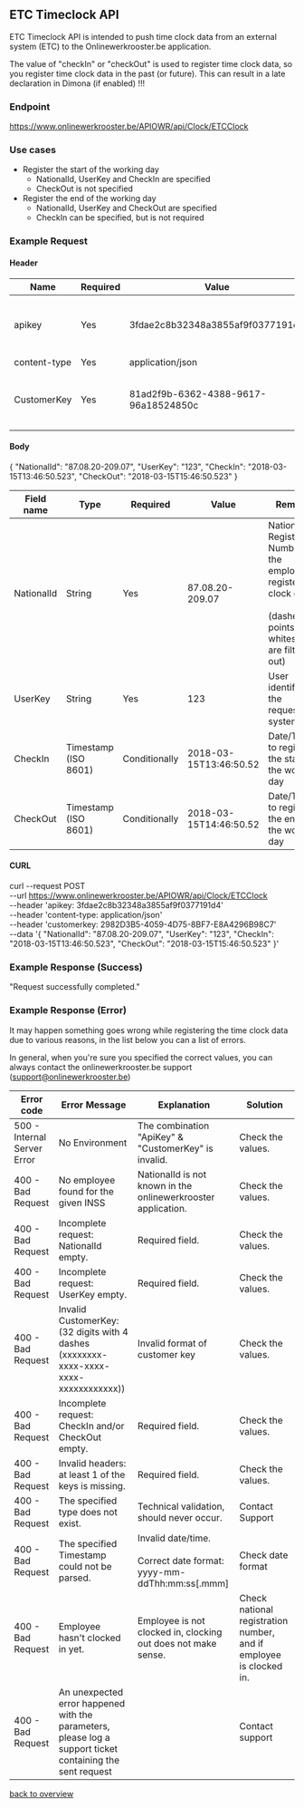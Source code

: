 ## ETC Timeclock API

ETC Timeclock API is intended to push time clock data from an external system (ETC) to the Onlinewerkrooster.be application. 

The value of "checkIn" or "checkOut" is used to register time clock data, so you register time clock data in the past (or future). This can result in a late declaration in Dimona (if enabled) !!!

### Endpoint

https://www.onlinewerkrooster.be/APIOWR/api/Clock/ETCClock

### Use cases

- Register the start of the working day
  - NationalId, UserKey and CheckIn are specified
  - CheckOut is not specified
- Register the end of the working day
  - NationalId, UserKey and CheckOut are specified
  - CheckIn can be specified, but is not required

### Example Request

#### Header

| Name         | Required | Value                                | Remarks                                                      |
| ------------ | -------- | ------------------------------------ | ------------------------------------------------------------ |
| apikey       | Yes      | 3fdae2c8b32348a3855af9f0377191d4     | Unique ID to identify the requester (provided by onlinewerkrooster.be team) |
| content-type | Yes      | application/json                     | JSON data                                                    |
| CustomerKey  | Yes      | 81ad2f9b-6362-4388-9617-96a18524850c | Unique ID to identify the requester. (provided by the onlinewerkrooster.be team) |

#### Body

{
  "NationalId": "87.08.20-209.07",
  "UserKey": "123",
  "CheckIn": "2018-03-15T13:46:50.523",
  "CheckOut": "2018-03-15T15:46:50.523"
}

| Field name | Type                 | Required      | Value                  | Remarks                                                      |
| ---------- | -------------------- | ------------- | ---------------------- | ------------------------------------------------------------ |
| NationalId | String               | Yes           | 87.08.20-209.07        | National Registration Number of the employee to register time clock data. <br /><br />(dashes(-), points(.) or whitespaces are filtered out) |
| UserKey    | String               | Yes           | 123                    | User identifier of the requesting system.                    |
| CheckIn    | Timestamp (ISO 8601) | Conditionally | 2018-03-15T13:46:50.52 | Date/Time to register the start of the working day           |
| CheckOut   | Timestamp (ISO 8601) | Conditionally | 2018-03-15T14:46:50.52 | Date/Time to register the end of the working day             |

#### CURL

curl --request POST \
  --url https://www.onlinewerkrooster.be/APIOWR/api/Clock/ETCClock \
  --header 'apikey: 3fdae2c8b32348a3855af9f0377191d4' \
  --header 'content-type: application/json' \
  --header 'customerkey: 2982D3B5-4059-4D75-8BF7-E8A4296B98C7' \
  --data '{
  "NationalId": "87.08.20-209.07",
  "UserKey": "123",
  "CheckIn": "2018-03-15T13:46:50.523",
  "CheckOut": "2018-03-15T15:46:50.523"
}'

### Example Response (Success)

"Request successfully completed."

### Example Response (Error)

It may happen something goes wrong while registering the time clock data due to various reasons, in the list below you can a list of errors.

In general, when you're sure you specified the correct values, you can always contact the onlinewerkrooster.be support (support@onlinewerkrooster.be)

| Error code                  | Error Message                                                | Explanation                                                  | Solution                                                     |
| --------------------------- | ------------------------------------------------------------ | ------------------------------------------------------------ | ------------------------------------------------------------ |
| 500 - Internal Server Error | No Environment                                               | The combination "ApiKey" & "CustomerKey" is invalid.         | Check the values.                                            |
| 400 - Bad Request           | No employee found for the given INSS                         | NationalId is not known in the onlinewerkrooster application. | Check the values.                                            |
| 400 - Bad Request           | Incomplete request: NationalId empty.                        | Required field.                                              | Check the values.                                            |
| 400 - Bad Request           | Incomplete request: UserKey empty.                           | Required field.                                              | Check the values.                                            |
| 400 - Bad Request           | Invalid CustomerKey: (32 digits with 4 dashes (xxxxxxxx-xxxx-xxxx-xxxx-xxxxxxxxxxxx)) | Invalid format of customer key                               | Check the values.                                            |
| 400 - Bad Request           | Incomplete request: CheckIn and/or CheckOut empty.           | Required field.                                              | Check the values.                                            |
| 400 - Bad Request           | Invalid headers: at least 1 of the keys is missing.          | Required field.                                              | Check the values.                                            |
| 400 - Bad Request           | The specified type does not exist.                           | Technical validation, should never occur.                    | Contact Support                                              |
| 400 - Bad Request           | The specified Timestamp could not be parsed.                 | Invalid date/time. <br /><br />Correct date format: <br /> yyyy-mm-ddThh:mm:ss[.mmm] | Check date format                                            |
| 400 - Bad Request           | Employee hasn't clocked in yet.                              | Employee is not clocked in, clocking out does not make sense. | Check national registration number, and if employee is clocked in. |
| 400 - Bad Request           | An unexpected error happened with the parameters, please log a support ticket containing the sent request |                                                              | Contact support                                              |

[back to overview](OnlineWerkroosterAPI.md)